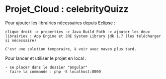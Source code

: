 # Projet_Cloud : celebrityQuizz

Pour ajouter les librairies nécessaires depuis Eclipse : 

	clique droit -> properties -> Java Build Path -> ajouter les deux librairies : App Engine et JRE System Library jdk 1.7 (les télécharger si nécessaire)
	
	C'est une solution temporaire, à voir avec maven plus tard.

Pour lancer et utiliser le projet en local : 

	- se placer dans le dossier "angular"
	- faire la commande : php -S localhost:8000
